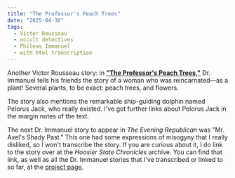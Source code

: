 ```yaml
---
title: "The Professor's Peach Trees"
date: "2025-04-30"
tags: 
  - Victor Rousseau
  - occult detectives
  - Phileas Immanuel
  - with html transcription
---
```


Another Victor Rousseau story: in [**"The Professor's Peach Trees,"**](/victor-rousseau/professors-peach-trees/) Dr. Immanuel tells his friends the story of a woman who was reincarnated—as a plant! Several plants, to be exact: peach trees, and flowers.

The story also mentions the remarkable ship-guiding dolphin named Pelorus Jack, who really existed. I've got further links about Pelorus Jack in the margin notes of the text.

The next Dr. Immanuel story to appear in *The Evening Republican* was "Mr. Axel's Shady Past." This one had some expressions of misogyny that I really disliked, so I won't transcribe the story. If you are curious about it, I do link to the story over at the *Hoosier State Chronicles* archive. You can find that link, as well as all the Dr. Immanuel stories that I've transcribed or linked to so far, at the [project page](/pages/victor-rousseau/#dr-phileas-immanuel-tracer-of-egos).



